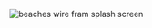 ![beaches wire fram splash screen](https://user-images.githubusercontent.com/41968928/50186238-72472480-02d7-11e9-9ba9-0484f9f75ba8.jpg)

